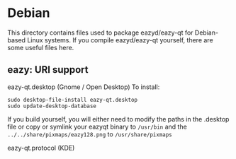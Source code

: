 
Debian
====================
This directory contains files used to package eazyd/eazy-qt
for Debian-based Linux systems. If you compile eazyd/eazy-qt yourself, there are some useful files here.

## eazy: URI support ##


eazy-qt.desktop  (Gnome / Open Desktop)
To install:

	sudo desktop-file-install eazy-qt.desktop
	sudo update-desktop-database

If you build yourself, you will either need to modify the paths in
the .desktop file or copy or symlink your eazyqt binary to `/usr/bin`
and the `../../share/pixmaps/eazy128.png` to `/usr/share/pixmaps`

eazy-qt.protocol (KDE)

